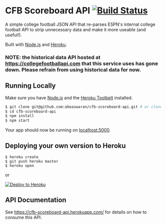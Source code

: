 # CFB Scoreboard API [![Build Status](https://travis-ci.org/akeaswaran/cfb-scoreboard-api.svg?branch=master)](https://travis-ci.org/akeaswaran/cfb-scoreboard-api)

A simple college football JSON API that re-parses ESPN's internal college football API to strip unnecessary data and make it more useable (and useful!).

Built with [Node.js](http://nodejs.org/) and [Heroku](https://heroku.com/).

### NOTE: the historical data API hosted at https://collegefootballapi.com that this service uses has gone down. Please refrain from using historical data for now.

## Running Locally

Make sure you have [Node.js](http://nodejs.org/) and the [Heroku Toolbelt](https://toolbelt.heroku.com/) installed.

```sh
$ git clone git@github.com:akeaswaran/cfb-scoreboard-api.git # or clone your own fork
$ cd cfb-scoreboard-api
$ npm install
$ npm start
```

Your app should now be running on [localhost:5000](http://localhost:5000/).

## Deploying your own version to Heroku

```
$ heroku create
$ git push heroku master
$ heroku open
```
or

[![Deploy to Heroku](https://www.herokucdn.com/deploy/button.png)](https://heroku.com/deploy)

## API Documentation

See https://cfb-scoreboard-api.herokuapp.com/ for details on how to consume this API.
